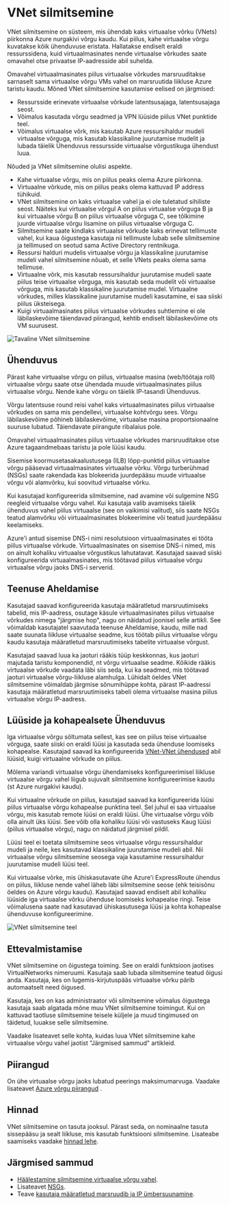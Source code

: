 
<properties
   pageTitle="Azure virtuaalse võrgu silmitsemine | Microsoft Azure'i"
   description="Lisateavet VNet silmitsemine Azure."
   services="virtual-network"
   documentationCenter="na"
   authors="NarayanAnnamalai"
   manager="jefco"
   editor="tysonn" />
<tags
   ms.service="virtual-network"
   ms.devlang="na"
   ms.topic="get-started-article"
   ms.tgt_pltfrm="na"
   ms.workload="infrastructure-services"
   ms.date="10/17/2016"
   ms.author="narayan" />

# <a name="vnet-peering"></a>VNet silmitsemine

VNet silmitsemine on süsteem, mis ühendab kaks virtuaalse võrku (VNets) piirkonna Azure nurgakivi võrgu kaudu. Kui piilus, kahe virtuaalse võrgu kuvatakse kõik ühenduvuse eristata. Hallatakse endiselt eraldi ressurssidena, kuid virtuaalmasinates nende virtuaalse võrkudes saate omavahel otse privaatse IP-aadresside abil suhelda.

Omavahel virtuaalmasinates piilus virtuaalse võrkudes marsruuditakse sarnaselt sama virtuaalse võrgu VMs vahel on marsruutida liikluse Azure taristu kaudu. Mõned VNet silmitsemine kasutamise eelised on järgmised:

- Ressursside erinevate virtuaalse võrkude latentsusajaga, latentsusajaga seost.
- Võimalus kasutada võrgu seadmed ja VPN lüüside piilus VNet punktide teel.
- Võimalus virtuaalse võrk, mis kasutab Azure ressursihaldur mudeli virtuaalse võrguga, mis kasutab klassikaline juurutamise mudelit ja lubada täielik Ühenduvus ressursside virtuaalse võrgustikuga ühendust luua.

Nõuded ja VNet silmitsemine olulisi aspekte.

- Kahe virtuaalse võrgu, mis on piilus peaks olema Azure piirkonna.
- Virtuaalne võrkude, mis on piilus peaks olema kattuvad IP address tühikuid.
- VNet silmitsemine on kaks virtuaalse vahel ja ei ole tuletatud sihiliste seost. Näiteks kui virtuaalse võrgul A on piilus virtuaalse võrguga B ja kui virtuaalse võrgu B on piilus virtuaalse võrguga C, see tõlkimine juurde virtuaalse võrgu lisamine on piilus virtuaalse võrguga C.
- Silmitsemine saate kindlaks virtuaalse võrkude kaks erinevat tellimuste vahel, kui kaua õigustega kasutaja nii tellimuste lubab selle silmitsemine ja tellimused on seotud sama Active Directory rentnikuga. 
- Ressursi halduri mudelis virtuaalse võrgu ja klassikaline juurutamise mudeli vahel silmitsemine nõuab, et selle VNets peaks olema sama tellimuse.
- Virtuaalne võrk, mis kasutab ressursihaldur juurutamise mudeli saate piilus teise virtuaalse võrguga, mis kasutab seda mudelit või virtuaalse võrguga, mis kasutab klassikaline juurutamise mudel. Virtuaalne võrkudes, milles klassikaline juurutamise mudeli kasutamine, ei saa siiski piilus üksteisega.
- Kuigi virtuaalmasinates piilus virtuaalse võrkudes suhtlemine ei ole läbilaskevõime täiendavad piirangud, kehtib endiselt läbilaskevõime ots VM suurusest.


![Tavaline VNet silmitsemine](./media/virtual-networks-peering-overview/figure01.png)

## <a name="connectivity"></a>Ühenduvus
Pärast kahe virtuaalse võrgu on piilus, virtuaalse masina (web/töötaja roll) virtuaalse võrgu saate otse ühendada muude virtuaalmasinates piilus virtuaalse võrgu. Nende kahe võrgu on täielik IP-tasandi Ühenduvus.

Võrgu latentsuse round reisi vahel kaks virtuaalmasinates piilus virtuaalse võrkudes on sama mis pendellevi, virtuaalse kohtvõrgu sees. Võrgu läbilaskevõime põhineb läbilaskevõime, virtuaalse masina proportsionaalne suuruse lubatud. Täiendavate piirangute ribalaius pole.

Omavahel virtuaalmasinates piilus virtuaalse võrkudes marsruuditakse otse Azure tagaandmebaas taristu ja pole lüüsi kaudu.

Sisemise koormusetasakaalustusega (ILB) lõpp-punktid piilus virtuaalse võrgu pääsevad virtuaalmasinates virtuaalse võrku. Võrgu turberühmad (NSGs) saate rakendada kas blokeerida juurdepääsu muude virtuaalse võrgu või alamvõrku, kui soovitud virtuaalse võrku.

Kui kasutajad konfigureerida silmitsemine, nad avamine või sulgemine NSG reegleid virtuaalse võrgu vahel. Kui kasutaja valib avamiseks täielik ühenduvus vahel piilus virtuaalse (see on vaikimisi valitud), siis saate NSGs teatud alamvõrku või virtuaalmasinates blokeerimine või teatud juurdepääsu keelamiseks.

Azure'i antud sisemise DNS-i nimi resolutsioon virtuaalmasinates ei tööta piilus virtuaalse võrkude. Virtuaalmasinates on sisemise DNS-i nimed, mis on ainult kohaliku virtuaalse võrgustikus lahutatavat. Kasutajad saavad siiski konfigureerida virtuaalmasinates, mis töötavad piilus virtuaalse võrgu virtuaalse võrgu jaoks DNS-i serverid.

## <a name="service-chaining"></a>Teenuse Aheldamise
Kasutajad saavad konfigureerida kasutaja määratletud marsruutimiseks tabelid, mis IP-aadress, osutage käsule virtuaalmasinates piilus virtuaalse võrkudes nimega "järgmise hop", nagu on näidatud joonisel selle artikli. See võimaldab kasutajatel saavutada teenuse Aheldamise, kaudu, mille nad saate suunata liikluse virtuaalse seadme, kus töötab piilus virtuaalse võrgu kaudu kasutaja määratletud marsruutimiseks tabelite virtuaalse võrgust.

Kasutajad saavad luua ka jaoturi rääkis tüüp keskkonnas, kus jaoturi majutada taristu komponendid, nt võrgu virtuaalse seadme. Kõikide rääkis virtuaalse võrkude vaadata läbi siis seda, kui ka seadmed, mis töötavad jaoturi virtuaalse võrgu-liikluse alamhulga. Lühidalt öeldes VNet silmitsemine võimaldab järgmise sõnumihüppe kohta, pärast IP-aadressi kasutaja määratletud marsruutimiseks tabeli olema virtuaalse masina piilus virtuaalse võrgu IP-aadress.

## <a name="gateways-and-on-premises-connectivity"></a>Lüüside ja kohapealsete Ühenduvus
Iga virtuaalse võrgu sõltumata sellest, kas see on piilus teise virtuaalse võrguga, saate siiski on eraldi lüüsi ja kasutada seda ühenduse loomiseks kohapealse. Kasutajad saavad ka konfigureerida [VNet-VNet ühendused](../vpn-gateway/vpn-gateway-vnet-vnet-rm-ps.md) abil lüüsid, kuigi virtuaalne võrkude on piilus.

Mõlema variandi virtuaalse võrgu ühendamiseks konfigureerimisel liikluse virtuaalse võrgu vahel liigub sujuvalt silmitsemine konfigureerimise kaudu (st Azure nurgakivi kaudu).

Kui virtuaalne võrkude on piilus, kasutajad saavad ka konfigureerida lüüsi piilus virtuaalse võrgu kohapealse punktina teel. Sel juhul ei saa virtuaalse võrgu, mis kasutab remote lüüsi on eraldi lüüsi. Ühe virtuaalse võrgu võib olla ainult üks lüüsi. See võib olla kohaliku lüüsi või vastuseks Kaug lüüsi (piilus virtuaalse võrgu), nagu on näidatud järgmisel pildil.

Lüüsi teel ei toetata silmitsemine seos virtuaalse võrgu ressursihaldur mudeli ja neile, kes kasutavad klassikaline juurutamise mudeli abil. Nii virtuaalse võrgu silmitsemine seosega vaja kasutamine ressursihaldur juurutamise mudeli lüüsi teel.

Kui virtuaalse võrke, mis ühiskasutavate ühe Azure'i ExpressRoute ühendus on piilus, liikluse nende vahel läheb läbi silmitsemine seose (ehk teisisõnu öeldes on Azure võrgu kaudu). Kasutajad saavad endiselt abil kohaliku lüüside iga virtuaalse võrku ühenduse loomiseks kohapealse ringi. Teise võimalusena saate nad kasutavad ühiskasutusega lüüsi ja kohta kohapealse ühenduvuse konfigureerimine.

![VNet silmitsemine teel](./media/virtual-networks-peering-overview/figure02.png)

## <a name="provisioning"></a>Ettevalmistamise
VNet silmitsemine on õigustega toiming. See on eraldi funktsioon jaotises VirtualNetworks nimeruumi. Kasutaja saab lubada silmitsemine teatud õigusi anda. Kasutaja, kes on lugemis-kirjutuspääs virtuaalse võrku pärib automaatselt need õigused.

Kasutaja, kes on kas administraator või silmitsemine võimalus õigustega kasutaja saab algatada mõne muu VNet silmitsemine toimingut. Kui on kattuvad taotluse silmitsemine teisele küljele ja muud tingimused on täidetud, luuakse selle silmitsemine.

Vaadake lisateavet selle kohta, kuidas luua VNet silmitsemine kahe virtuaalse võrgu vahel jaotist "Järgmised sammud" artikleid.

## <a name="limits"></a>Piirangud
On ühe virtuaalse võrgu jaoks lubatud peerings maksimumarvuga. Vaadake lisateavet [Azure võrgu piirangud](../azure-subscription-service-limits.md#networking-limits) .

## <a name="pricing"></a>Hinnad
VNet silmitsemine on tasuta jooksul. Pärast seda, on nominaalne tasuta sissepääsu ja sealt liikluse, mis kasutab funktsiooni silmitsemine. Lisateabe saamiseks vaadake [hinnad lehe](https://azure.microsoft.com/pricing/details/virtual-network).


## <a name="next-steps"></a>Järgmised sammud
- [Häälestamine silmitsemine virtuaalse võrgu vahel](virtual-networks-create-vnetpeering-arm-portal.md).
- Lisateavet [NSGs](virtual-networks-nsg.md).
- Teave [kasutaja määratletud marsruudib ja IP ümbersuunamine](virtual-networks-udr-overview.md).
